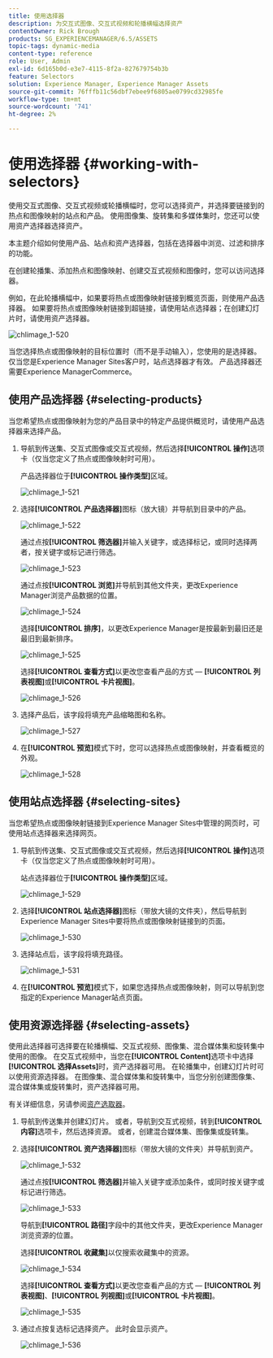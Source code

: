 ```yaml
---
title: 使用选择器
description: 为交互式图像、交互式视频和轮播横幅选择资产
contentOwner: Rick Brough
products: SG_EXPERIENCEMANAGER/6.5/ASSETS
topic-tags: dynamic-media
content-type: reference
role: User, Admin
exl-id: 6d165b0d-e3e7-4115-8f2a-827679754b3b
feature: Selectors
solution: Experience Manager, Experience Manager Assets
source-git-commit: 76fffb11c56dbf7ebee9f6805ae0799cd32985fe
workflow-type: tm+mt
source-wordcount: '741'
ht-degree: 2%

---
```


# 使用选择器 {#working-with-selectors}

使用交互式图像、交互式视频或轮播横幅时，您可以选择资产，并选择要链接到的热点和图像映射的站点和产品。 使用图像集、旋转集和多媒体集时，您还可以使用资产选择器选择资产。

本主题介绍如何使用产品、站点和资产选择器，包括在选择器中浏览、过滤和排序的功能。

在创建轮播集、添加热点和图像映射、创建交互式视频和图像时，您可以访问选择器。

例如，在此轮播横幅中，如果要将热点或图像映射链接到概览页面，则使用产品选择器。 如果要将热点或图像映射链接到超链接，请使用站点选择器；在创建幻灯片时，请使用资产选择器。

![chlimage_1-520](assets/chlimage_1-520.png)

当您选择热点或图像映射的目标位置时（而不是手动输入），您使用的是选择器。 仅当您是Experience Manager Sites客户时，站点选择器才有效。 产品选择器还需要Experience ManagerCommerce。

## 使用产品选择器 {#selecting-products}

当您希望热点或图像映射为您的产品目录中的特定产品提供概览时，请使用产品选择器来选择产品。

1. 导航到传送集、交互式图像或交互式视频，然后选择&#x200B;**[!UICONTROL 操作]**&#x200B;选项卡（仅当您定义了热点或图像映射时可用）。

   产品选择器位于&#x200B;**[!UICONTROL 操作类型]**&#x200B;区域。

   ![chlimage_1-521](assets/chlimage_1-521.png)

1. 选择&#x200B;**[!UICONTROL 产品选择器]**&#x200B;图标（放大镜）并导航到目录中的产品。

   ![chlimage_1-522](assets/chlimage_1-522.png)

   通过点按&#x200B;**[!UICONTROL 筛选器]**&#x200B;并输入关键字，或选择标记，或同时选择两者，按关键字或标记进行筛选。

   ![chlimage_1-523](assets/chlimage_1-523.png)

   通过点按&#x200B;**[!UICONTROL 浏览]**&#x200B;并导航到其他文件夹，更改Experience Manager浏览产品数据的位置。

   ![chlimage_1-524](assets/chlimage_1-524.png)

   选择&#x200B;**[!UICONTROL 排序]**，以更改Experience Manager是按最新到最旧还是最旧到最新排序。

   ![chlimage_1-525](assets/chlimage_1-525.png)

   选择&#x200B;**[!UICONTROL 查看方式]**&#x200B;以更改您查看产品的方式 — **[!UICONTROL 列表视图]**&#x200B;或&#x200B;**[!UICONTROL 卡片视图]**。

   ![chlimage_1-526](assets/chlimage_1-526.png)

1. 选择产品后，该字段将填充产品缩略图和名称。

   ![chlimage_1-527](assets/chlimage_1-527.png)

1. 在&#x200B;**[!UICONTROL 预览]**&#x200B;模式下时，您可以选择热点或图像映射，并查看概览的外观。

   ![chlimage_1-528](assets/chlimage_1-528.png)

## 使用站点选择器 {#selecting-sites}

当您希望热点或图像映射链接到Experience Manager Sites中管理的网页时，可使用站点选择器来选择网页。

1. 导航到传送集、交互式图像或交互式视频，然后选择&#x200B;**[!UICONTROL 操作]**&#x200B;选项卡（仅当您定义了热点或图像映射时可用）。

   站点选择器位于&#x200B;**[!UICONTROL 操作类型]**&#x200B;区域。

   ![chlimage_1-529](assets/chlimage_1-529.png)

1. 选择&#x200B;**[!UICONTROL 站点选择器]**&#x200B;图标（带放大镜的文件夹），然后导航到Experience Manager Sites中要将热点或图像映射链接到的页面。

   ![chlimage_1-530](assets/chlimage_1-530.png)

1. 选择站点后，该字段将填充路径。

   ![chlimage_1-531](assets/chlimage_1-531.png)

1. 在&#x200B;**[!UICONTROL 预览]**&#x200B;模式下，如果您选择热点或图像映射，则可以导航到您指定的Experience Manager站点页面。

## 使用资源选择器 {#selecting-assets}

使用此选择器可选择要在轮播横幅、交互式视频、图像集、混合媒体集和旋转集中使用的图像。 在交互式视频中，当您在&#x200B;**[!UICONTROL Content]**&#x200B;选项卡中选择&#x200B;**[!UICONTROL 选择Assets]**&#x200B;时，资产选择器可用。 在轮播集中，创建幻灯片时可以使用资源选择器。 在图像集、混合媒体集和旋转集中，当您分别创建图像集、混合媒体集或旋转集时，资产选择器可用。

有关详细信息，另请参阅[资产选取器](search-assets.md#assetpicker)。

1. 导航到传送集并创建幻灯片。 或者，导航到交互式视频，转到&#x200B;**[!UICONTROL 内容]**&#x200B;选项卡，然后选择资源。 或者，创建混合媒体集、图像集或旋转集。
1. 选择&#x200B;**[!UICONTROL 资产选择器]**&#x200B;图标（带放大镜的文件夹）并导航到资产。

   ![chlimage_1-532](assets/chlimage_1-532.png)

   通过点按&#x200B;**[!UICONTROL 筛选器]**&#x200B;并输入关键字或添加条件，或同时按关键字或标记进行筛选。

   ![chlimage_1-533](assets/chlimage_1-533.png)

   导航到&#x200B;**[!UICONTROL 路径]**&#x200B;字段中的其他文件夹，更改Experience Manager浏览资源的位置。

   选择&#x200B;**[!UICONTROL 收藏集]**&#x200B;以仅搜索收藏集中的资源。

   ![chlimage_1-534](assets/chlimage_1-534.png)

   选择&#x200B;**[!UICONTROL 查看方式]**&#x200B;以更改您查看产品的方式 — **[!UICONTROL 列表视图]**、**[!UICONTROL 列视图]**&#x200B;或&#x200B;**[!UICONTROL 卡片视图]**。

   ![chlimage_1-535](assets/chlimage_1-535.png)

1. 通过点按复选标记选择资产。 此时会显示资产。

   ![chlimage_1-536](assets/chlimage_1-536.png)
